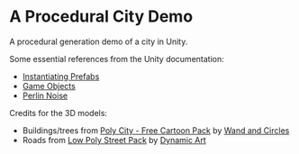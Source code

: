 # A Procedural City Demo
A procedural generation demo of a city in Unity.

Some essential references from the Unity documentation:
- [Instantiating Prefabs](https://docs.unity3d.com/Manual/InstantiatingPrefabs.html)
- [Game Objects](https://docs.unity3d.com/ScriptReference/GameObject.html)
- [Perlin Noise](https://docs.unity3d.com/ScriptReference/Mathf.PerlinNoise.html)

Credits for the 3D models:
 - Buildings/trees from [Poly City - Free Cartoon Pack](https://assetstore.unity.com/packages/3d/poly-city-free-cartoon-pack-95242) by [Wand and Circles](https://assetstore.unity.com/publishers/26567)
 - Roads from [Low Poly Street Pack](https://assetstore.unity.com/packages/3d/environments/urban/low-poly-street-pack-67475) by [Dynamic Art](https://assetstore.unity.com/publishers/21977)
